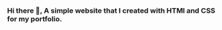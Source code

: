 ### Hi there 👋, A simple website that I created with HTMl and CSS for my portfolio.

<!--
**bokharim24/Bokharim24** is a ✨ _special_ ✨ repository because its `README.md` (this file) appears on your GitHub profile.

- 🔭 I’m currently working on an online Web development course.
- 🌱 I’m currently learning Software Development!
- 💬 Ask me about anything!!
- 📫 How to reach me: bokharim24@mail.wlu.edu
- 😄 Pronouns: He/Him
- ⚡ Fun fact: I'm a huge Liverpool FC fan.
-->
